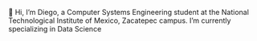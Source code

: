 👋 Hi, I’m Diego, a Computer Systems Engineering student at the National Technological Institute of Mexico, Zacatepec campus. I’m currently specializing in Data Science
